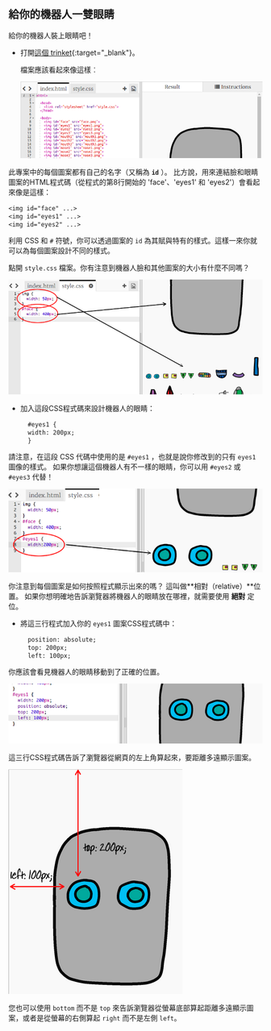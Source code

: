 ## 給你的機器人一雙眼睛

給你的機器人裝上眼睛吧！

+ 打開[這個 trinket](http://jumpto.cc/web-robot){:target="_blank"}。
    
    檔案應該看起來像這樣︰
    
    ![截圖](images/robot-starter.png)

此專案中的每個圖案都有自己的名字（又稱為 **`id`** ）。 比方說，用來連結臉和眼睛圖案的HTML程式碼（從程式的第8行開始的 'face'、'eyes1' 和 'eyes2'）會看起來像是這樣：

    <img id="face" ...>
    <img id="eyes1" ...>
    <img id="eyes2" ...>
    

利用 CSS 和 `#` 符號，你可以透過圖案的 `id` 為其賦與特有的樣式。這樣一來你就可以為每個圖案設計不同的樣式。

點開 `style.css` 檔案。你有注意到機器人臉和其他圖案的大小有什麼不同嗎？

![截圖](images/robot-id.png)

+ 加入這段CSS程式碼來設計機器人的眼睛：
    
        #eyes1 {
        width: 200px;
        }
        

請注意，在這段 CSS 代碼中使用的是 `#eyes1` ，也就是說你修改到的只有 `eyes1` 圖像的樣式。 如果你想讓這個機器人有不一樣的眼睛，你可以用 `#eyes2` 或 `#eyes3` 代替！

![截圖](images/robot-eyes-width.png)

你注意到每個圖案是如何按照程式顯示出來的嗎？ 這叫做**相對（relative）**位置。 如果你想明確地告訴瀏覽器將機器人的眼睛放在哪裡，就需要使用 **絕對** 定位。

+ 將這三行程式加入你的 `eyes1` 圖案CSS程式碼中：
    
        position: absolute;
        top: 200px;
        left: 100px;
        

你應該會看見機器人的眼睛移動到了正確的位置。

![截圖](images/robot-eyes-position.png)

這三行CSS程式碼告訴了瀏覽器從網頁的左上角算起來，要距離多遠顯示圖案。

![截圖](images/robot-eyes-position2.png)

您也可以使用 `bottom` 而不是 `top` 來告訴瀏覽器從螢幕底部算起距離多遠顯示圖案，或者是從螢幕的右側算起 `right` 而不是左側 `left`。